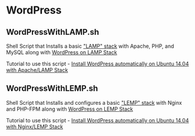 WordPress
===========


WordPressWithLAMP.sh
---------------

Shell Script that Installs a basic ["LAMP" stack](https://lideploy.com/tutorials/setup-lamp-server-automatically-ubuntu-14-04-just-3-clicks/) with Apache, PHP, and MySQL along with [WordPress on LAMP Stack](https://lideploy.com/tutorials/install-wordpress-on-ubuntu-14-04-lamp-stack/)

Tutorial to use this script - [Install WordPress automatically on Ubuntu 14.04 with Apache/LAMP Stack](https://lideploy.com/tutorials/setup-wordpress-automatically-with-apache-or-lamp-stack-on-ubuntu-14-04/)

WordPressWithLEMP.sh
---------------

Shell Script that Installs and configures a basic ["LEMP" stack]( https://lideploy.com/tutorials/setup-lemp-stack-automatically-ubuntu-14-04-just-3-clicks/) with Nginx and PHP-FPM along with [WordPress on LEMP Stack](https://lideploy.com/tutorials/install-wordpress-with-lemp-stack-nginx-ubuntu-14-04/)

Tutorial to use this script - [Install WordPress automatically on Ubuntu 14.04 with Nginx/LEMP Stack](https://lideploy.com/tutorials/setup-wordpress-automatically-nginxlemp-stack-ubuntu-14-04/)
